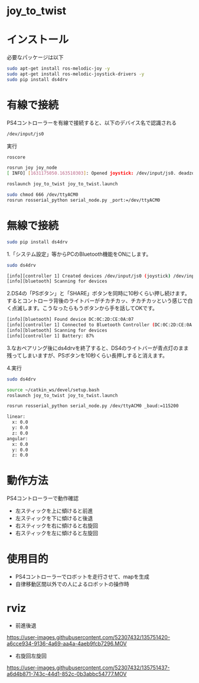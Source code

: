 # joy_to_twist
# インストール
必要なパッケージは以下
```bash
sudo apt-get install ros-melodic-joy -y
sudo apt-get install ros-melodic-joystick-drivers -y
sudo pip install ds4drv
```

# 有線で接続
PS4コントローラーを有線で接続すると、以下のデバイス名で認識される

```bash
/dev/input/js0
```

実行

```bash
roscore
```

```bash
rosrun joy joy_node
[ INFO] [1631175050.163510303]: Opened joystick: /dev/input/js0. deadzone_: 0.050000.
```

```bash
roslaunch joy_to_twist joy_to_twist.launch
```

```bash
sudo chmod 666 /dev/ttyACM0
rosrun rosserial_python serial_node.py _port:=/dev/ttyACM0 
```

# 無線で接続

```bash
sudo pip install ds4drv
```

1.「システム設定」等からPCのBluetooth機能をONにします。

```bash
sudo ds4drv

[info][controller 1] Created devices /dev/input/js0 (joystick) /dev/input/event17 (evdev) 
[info][bluetooth] Scanning for devices
```

2.DS4の「PSボタン」と「SHARE」ボタンを同時に10秒くらい押し続けます。するとコントローラ背後のライトバーがチカチカッ、チカチカッという感じで白く点滅します。こうなったらもうボタンから手を話してOKです。

```bash
[info][bluetooth] Found device DC:0C:2D:CE:0A:07
[info][controller 1] Connected to Bluetooth Controller (DC:0C:2D:CE:0A:07)
[info][bluetooth] Scanning for devices
[info][controller 1] Battery: 87%
```

3.なおペアリング後にds4drvを終了すると、DS4のライトバーが青点灯のまま残ってしまいますが、PSボタンを10秒くらい長押しすると消えます。

4.実行

```bash
sudo ds4drv
```

```bash
source ~/catkin_ws/devel/setup.bash
roslaunch joy_to_twist joy_to_twist.launch
```

```bash
rosrun rosserial_python serial_node.py /dev/ttyACM0 _baud:=115200
```

```bash
linear: 
  x: 0.0
  y: 0.0
  z: 0.0
angular: 
  x: 0.0
  y: 0.0
  z: 0.0
```


# 動作方法
PS4コントローラーで動作確認

- 左スティックを上に傾けると前進
- 左スティックを下に傾けると後退
- 右スティックを右に傾けると右旋回
- 右スティックを左に傾けると左旋回

# 使用目的
- PS4コントローラーでロボットを走行させて、mapを生成
- 自律移動区間以外での人によるロボットの操作時

# rviz

- 前進後退

https://user-images.githubusercontent.com/52307432/135751420-a6cce934-9136-4a69-aa4a-4aeb9fcb7296.MOV

- 右旋回左旋回

https://user-images.githubusercontent.com/52307432/135751437-a6d4b871-743c-44d1-852c-0b3abbc54777.MOV
